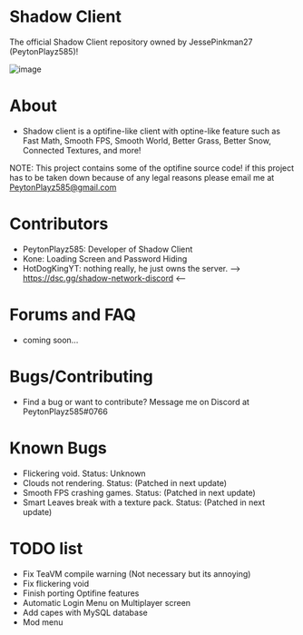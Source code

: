 # Shadow Client

The official Shadow Client repository owned by JessePinkman27 (PeytonPlayz585)!

![image](https://user-images.githubusercontent.com/114885346/226247382-a5f46a8a-1c15-416d-9607-2319fd8d1a9a.png)

# About
- Shadow client is a optifine-like client with optine-like feature such as Fast Math, Smooth FPS, Smooth World, Better Grass, Better Snow, Connected Textures, and more!

NOTE: This project contains some of the optifine source code!
if this project has to be taken down because of any legal reasons please email me at PeytonPlayz585@gmail.com

# Contributors

- PeytonPlayz585: Developer of Shadow Client
- Kone: Loading Screen and Password Hiding
- HotDogKingYT: nothing really, he just owns the server. --> https://dsc.gg/shadow-network-discord <--

# Forums and FAQ
- coming soon...

# Bugs/Contributing
- Find a bug or want to contribute? Message me on Discord at PeytonPlayz585#0766

# Known Bugs
- Flickering void. Status: Unknown
- Clouds not rendering. Status: (Patched in next update)
- Smooth FPS crashing games. Status: (Patched in next update)
- Smart Leaves break with a texture pack. Status: (Patched in next update)

# TODO list 
- Fix TeaVM compile warning (Not necessary but its annoying)
- Fix flickering void
- Finish porting Optifine features
- Automatic Login Menu on Multiplayer screen
- Add capes with MySQL database
- Mod menu
